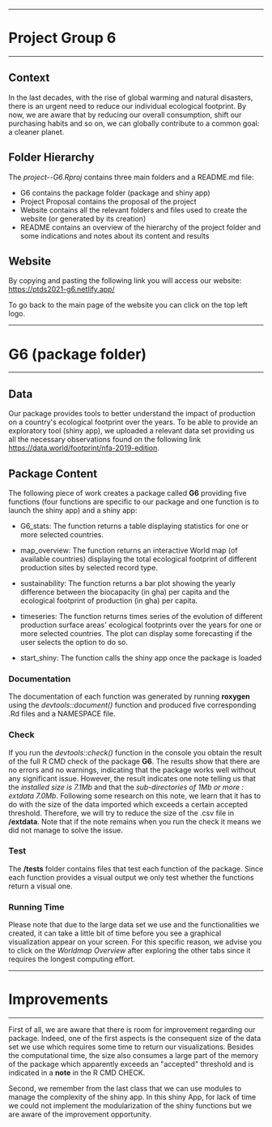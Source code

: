 -----------------
# Project Group 6
-----------------

## Context

In the last decades, with the rise of global warming and natural disasters, there is an urgent need to reduce our individual ecological footprint. By now, we are aware that by reducing our overall consumption, shift our purchasing habits and so on, we can globally contribute to a common goal: a cleaner planet.

## Folder Hierarchy

The *project--G6.Rproj* contains three main folders and a README.md file:

* G6 contains the package folder (package and shiny app)
* Project Proposal contains the proposal of the project
* Website contains all the relevant folders and files used to create the website (or generated by its creation)
* README contains an overview of the hierarchy of the project folder and some indications and notes about its content and results

## Website 

By copying and pasting the following link you will access our website: https://ptds2021-g6.netlify.app/

To go back to the main page of the website you can click on the top left logo. 

----------------------
# G6 (package folder)
----------------------

## Data

Our package provides tools to better understand the impact of production on a country's ecological footprint over the years. To be able to provide an exploratory tool (shiny app), we uploaded a relevant data set providing us all the necessary observations found on the following link https://data.world/footprint/nfa-2019-edition. 

## Package Content

The following piece of work creates a package called **G6** providing five functions (four functions are specific to our package  and one function is to launch the shiny app) and a shiny app:

* G6_stats: The function returns a table displaying statistics for one or more selected countries. 

* map_overview: The function returns an interactive World map (of available countries) displaying the total ecological footprint of different production sites by selected record type. 

* sustainability: The function returns a bar plot showing the yearly difference between the biocapacity (in gha) per capita and the ecological footprint of production (in gha) per capita.

* timeseries: The function returns times series of the evolution of different production surface areas' ecological footprints over the years for one or more selected countries. The plot can display some forecasting if the user selects the option to do so.

* start_shiny: The function calls the shiny app once the package is loaded

### Documentation

The documentation of each function was generated by running **roxygen** using the *devtools::document()* function and produced five corresponding .Rd files and a NAMESPACE file. 

### Check

If you run the *devtools::check()* function in the console you obtain the result of the full R CMD check of the package **G6**. The results show that there are no errors and no warnings, indicating that the package works well without any significant issue. However, the result indicates one note telling us that the *installed size is 7.1Mb* and that the *sub-directories of 1Mb or more : extdata 7.0Mb*. Following some research on this note, we learn that it has to do with the size of the data imported which exceeds a certain accepted threshold. Therefore, we will try to reduce the size of the .csv file in **/extdata**. Note that if the note remains when you run the check it means we did not manage to solve the issue. 

### Test

The **/tests** folder contains files that test each function of the package. Since each function provides a visual output we only test whether the functions return a visual one. 

### Running Time

Please note that due to the large data set we use and the functionalities we created, it can take a little bit of time before you see a graphical visualization appear on your screen. For this specific reason, we advise you to click on the *Worldmap Overview* after exploring the other tabs since it requires the longest computing effort. 

--------------
# Improvements
--------------

First of all, we are aware that there is room for improvement regarding our package. Indeed, one of the first aspects is the consequent size of the data set we use which requires some time to return our visualizations. Besides the computational time, the size also consumes a large part of the memory of the package which apparently exceeds an "accepted" threshold and is indicated in a **note** in the R CMD CHECK. 

Second, we remember from the last class that we can use modules to manage the complexity of the shiny app. In this shiny App, for lack of time we could not implement the modularization of the shiny functions but we are aware of the improvement opportunity.




